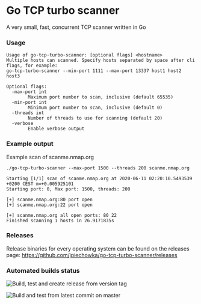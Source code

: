 # Go TCP turbo scanner
A very small, fast, concurrent TCP scanner written in Go

### Usage
```
Usage of go-tcp-turbo-scanner: [optional flags] <hostname>
Multiple hosts can scanned. Specify hosts separated by space after cli flags, for example:
go-tcp-turbo-scanner --min-port 1111 --max-port 13337 host1 host2 host3

Optional flags:
  -max-port int
        Maximum port number to scan, inclusive (default 65535)
  -min-port int
        Minimum port number to scan, inclusive (default 0)
  -threads int
        Number of threads to use for scanning (default 20)
  -verbose
        Enable verbose output
```

### Example output
Example scan of scanme.nmap.org
```
./go-tcp-turbo-scanner --max-port 1500 --threads 200 scanme.nmap.org

Starting [1/1] scan of scanme.nmap.org at 2020-06-11 02:20:10.5493539 +0200 CEST m=+0.005925101
Starting port: 0, Max port: 1500, threads: 200

[+] scanme.nmap.org:80 port open
[+] scanme.nmap.org:22 port open

[+] scanme.nmap.org all open ports: 80 22
Finished scanning 1 hosts in 26.9171835s
```

### Releases
Release binaries for every operating system can be found on the releases page:
https://github.com/jpiechowka/go-tcp-turbo-scanner/releases

### Automated builds status
![Build, test and create release from version tag](https://github.com/jpiechowka/go-tcp-turbo-scanner/workflows/Build,%20test%20and%20create%20release%20from%20version%20tag/badge.svg)

![Build and test from latest commit on master](https://github.com/jpiechowka/go-tcp-turbo-scanner/workflows/Build%20and%20test%20from%20latest%20commit%20on%20master/badge.svg)
